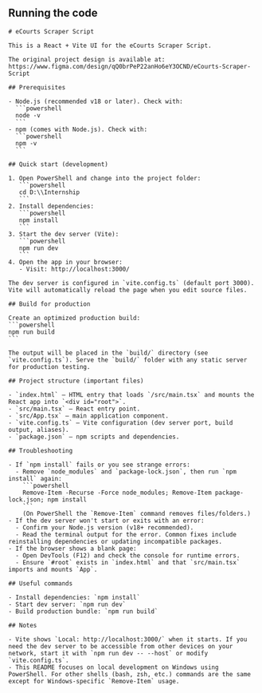   ## Running the code

    # eCourts Scraper Script

    This is a React + Vite UI for the eCourts Scraper Script.

    The original project design is available at:
    https://www.figma.com/design/qQ0brPeP22anHo6eY3OCND/eCourts-Scraper-Script

    ## Prerequisites

    - Node.js (recommended v18 or later). Check with:
      ```powershell
      node -v
      ```
    - npm (comes with Node.js). Check with:
      ```powershell
      npm -v
      ```

    ## Quick start (development)

    1. Open PowerShell and change into the project folder:
       ```powershell
       cd D:\\Internship
       ```
    2. Install dependencies:
       ```powershell
       npm install
       ```
    3. Start the dev server (Vite):
       ```powershell
       npm run dev
       ```
    4. Open the app in your browser:
       - Visit: http://localhost:3000/

    The dev server is configured in `vite.config.ts` (default port 3000). Vite will automatically reload the page when you edit source files.

    ## Build for production

    Create an optimized production build:
    ```powershell
    npm run build
    ```

    The output will be placed in the `build/` directory (see `vite.config.ts`). Serve the `build/` folder with any static server for production testing.

    ## Project structure (important files)

    - `index.html` — HTML entry that loads `/src/main.tsx` and mounts the React app into `<div id="root">`.
    - `src/main.tsx` — React entry point.
    - `src/App.tsx` — main application component.
    - `vite.config.ts` — Vite configuration (dev server port, build output, aliases).
    - `package.json` — npm scripts and dependencies.

    ## Troubleshooting

    - If `npm install` fails or you see strange errors:
      - Remove `node_modules` and `package-lock.json`, then run `npm install` again:
        ```powershell
        Remove-Item -Recurse -Force node_modules; Remove-Item package-lock.json; npm install
        ```
        (On PowerShell the `Remove-Item` command removes files/folders.)
    - If the dev server won't start or exits with an error:
      - Confirm your Node.js version (v18+ recommended).
      - Read the terminal output for the error. Common fixes include reinstalling dependencies or updating incompatible packages.
    - If the browser shows a blank page:
      - Open DevTools (F12) and check the console for runtime errors.
      - Ensure `#root` exists in `index.html` and that `src/main.tsx` imports and mounts `App`.

    ## Useful commands

    - Install dependencies: `npm install`
    - Start dev server: `npm run dev`
    - Build production bundle: `npm run build`

    ## Notes

    - Vite shows `Local: http://localhost:3000/` when it starts. If you need the dev server to be accessible from other devices on your network, start it with `npm run dev -- --host` or modify `vite.config.ts`.
    - This README focuses on local development on Windows using PowerShell. For other shells (bash, zsh, etc.) commands are the same except for Windows-specific `Remove-Item` usage.
